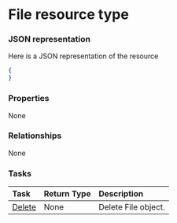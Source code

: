 # File resource type



### JSON representation

Here is a JSON representation of the resource

<!-- {
  "blockType": "resource",
  "optionalProperties": [

  ],
  "@odata.type": "microsoft.graph.file"
}-->

```json
{
}

```
### Properties
None

### Relationships
None


### Tasks

| Task		   | Return Type	|Description|
|:---------------|:--------|:----------|
|[Delete](../api/file_delete.md) | None |Delete File object. |

<!-- uuid: 0d0cbabc-f0fe-49c0-b062-0f64664d6f17
2015-10-21 09:37:34 UTC -->
<!-- {
  "type": "#page.annotation",
  "description": "File resource",
  "keywords": "",
  "section": "documentation",
  "tocPath": ""
}-->